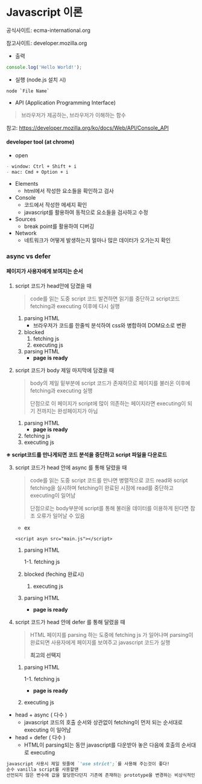 # Javascript 이론

공식사이트: ecma-international.org

참고사이트: developer.mozilla.org



- 출력

```javascript
console.log('Hello World!');
```



- 실행 (node.js 설치 시)

```bash
node `File Name`
```



- API (Application Programming Interface)

> 브라우저가 제공하는, 브라우저가 이해하는 함수

참고: https://developer.mozilla.org/ko/docs/Web/API/Console_API



#### developer tool (at chrome)

- open 

```markdown
- window: Ctrl + Shift + i
- mac: Cmd + Option + i
```



- Elements
  - html에서 작성한 요소들을 확인하고 검사
- Console
  - 코드에서 작성한 메세지 확인
  - javascript를 활용하여 동적으로 요소들을 검사하고 수정
- Sources
  - break point를 활용하여 디버깅
- Network
  - 네트워크가 어떻게 발생하는지 얼마나 많은 데이터가 오가는지 확인



### async vs defer

#### 페이지가 사용자에게 보여지는 순서

1. script 코드가 head안에 담겼을 때

   > code를 읽는 도중 script 코드 발견하면 읽기를 중단하고 script코드 fetching과 executing 이후에 다시 실행

   1. parsing HTML
      - 브라우저가 코드를 한줄씩 분석하여 css와 병합하여 DOM요소로 변환 
   2. blocked
      1. fetching js
      2. executing js
   3. parsing HTML
      - __page is ready__

   

2. script 코드가 body 제일 마지막에 담겼을 때

   > body의 제일 밑부분에 script 코드가 존재하므로 페이지를 불러온 이후에 fetching과 executing 실행
   >
   > 단점으로 이 페이지가 script에 많이 의존하는 페이지라면 executing이 되기 전까지는 완성페이지가 아님

   1. parsing HTML
      - __page is ready__
   2. fetching js
   3. executing js

   

__※ script코드를 만나게되면 코드 분석을 중단하고 script 파일을 다운로드__



3. script 코드가 head 안에 async 를 통해 달렸을 때

   > code를 읽는 도중 script 코드를 만나면 병렬적으로 코드 read와 script fetching을 실시하며 fetching이 완료된 시점에 read를 중단하고 executing이 일어남
   >
   > 단점으로는 body부분에 script를 통해 불러올 데이터를 이용하게 된다면 참조 오류가 일어날 수 있음

   - ex

   ```javscript
   <script asyn src="main.js"></script>
   ```

   1. parsing HTML

      1-1. fetching js

   2. blocked (feching 완료시)

      1. executing js 

   3. parsing HTML

      - __page is ready__



4. script 코드가 head 안에 defer 를 통해 달렸을 때

   > HTML 페이지를 parsing 하는 도중에 fetching js 가 일어나며 parsing이 완료되면 사용자에게 페이지를 보여주고 javascript 코드가 실행
   >
   > __최고의 선택지__

   1. parsing HTML

      1-1. fetching js

      - __page is ready__

   2. executing js



- head + async ( 다수 )
  - javascript 코드의 호출 순서와 상관없이 fetching이 먼저 되는 순서대로 executing 이 일어남
- head + defer ( 다수 )
  - HTML이 parsing되는 동안 javascript를 다운받아 놓은 다음에 호출의 순서대로 executing



```markdown
javascript 사용시 제일 윗줄에 `'use strict';`를 사용해 주는것이 좋다!
순수 vanilla script를 사용할땐 
선언되지 않은 변수에 값을 할당한다던지 기존에 존재하는 prototype을 변경하는 비상식적인 행동을 할때 막아준다.
```

